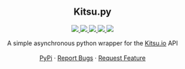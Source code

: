 <!-- PROJECT LOGO -->
<br />
<p align="center">
  <h2 align="center">Kitsu.py</h2>
  <p align="center">
    <a href="https://github.com/MrArkon/kitsu.py/graphs/contributors" allign="center">
      <img src="https://img.shields.io/github/contributors/MrArkon/kitsu.py.svg?style=for-the-badge" />
    </a>
    <a href="https://github.com/MrArkon/kitsu.py/network/members">
      <img src="https://img.shields.io/github/forks/MrArkon/kitsu.py.svg?style=for-the-badge" />
    </a>
    <a href="https://github.com/MrArkon/kitsu.py/stargazers">
      <img src="https://img.shields.io/github/stars/MrArkon/kitsu.py.svg?style=for-the-badge" />
    </a>
    <a href="https://github.com/MrArkon/kitsu.py/issues">
      <img src="https://img.shields.io/github/issues/MrArkon/kitsu.py.svg?style=for-the-badge" />
    </a>
    <a href="https://github.com/MrArkon/kitsu.py/blob/master/LICENSE.txt">
      <img src="https://img.shields.io/github/license/MrArkon/kitsu.py.svg?style=for-the-badge" />
    </a>
  </p>
  <p align="center">
    A simple asynchronous python wrapper for the <a href="https://kitsu.io/">Kitsu.io</a> API
    <br />
    <br />
    <a href="https://pypi.org/project/kitsu.py/">PyPi</a>
    ·
    <a href="https://github.com/MrArkon/kitsu.py/issues">Report Bugs</a>
    ·
    <a href="https://github.com/MrArkon/kitsu.py/issues">Request Feature</a>
  </p>
</p>
